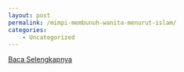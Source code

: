 ```yaml
---
layout: post
permalink: /mimpi-membunuh-wanita-menurut-islam/
categories:
    - Uncategorized
---
```


[Baca Selengkapnya](/06)